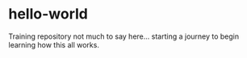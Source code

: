 # hello-world
Training repository
not much to say here... starting a journey to begin learning how this all works.
